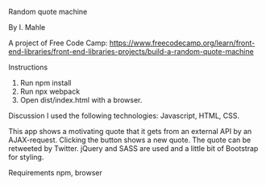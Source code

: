 Random quote machine

By I. Mahle

A project of Free Code Camp: https://www.freecodecamp.org/learn/front-end-libraries/front-end-libraries-projects/build-a-random-quote-machine

Instructions

1. Run npm install
2. Run npx webpack
3. Open dist/index.html with a browser.

Discussion
I used the following technologies: Javascript, HTML, CSS.

This app shows a motivating quote that it gets from an external API by an AJAX-request. Clicking the button shows a new quote. The quote can be retweeted by Twitter. jQuery and SASS are used and a little bit of Bootstrap for styling.

Requirements
npm, browser
